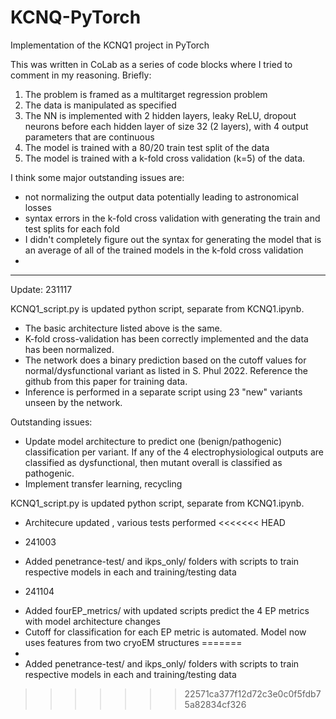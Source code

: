 # KCNQ-PyTorch
Implementation of the KCNQ1 project in PyTorch


This was written in CoLab as a series of code blocks where I tried to comment in my reasoning. Briefly:
1. The problem is framed as a multitarget regression problem
2. The data is manipulated as specified
3. The NN is implemented with 2 hidden layers, leaky ReLU, dropout neurons before each hidden layer of size 32 (2 layers), with 4 output parameters that are continuous
4. The model is trained with a 80/20 train test split of the data
5. The model is trained with a k-fold cross validation (k=5) of the data.

I think some major outstanding issues are:
  - not normalizing the output data potentially leading to astronomical losses
  - syntax errors in the k-fold cross validation with generating the train and test splits for each fold
  - I didn't completely figure out the syntax for generating the model that is an average of all of the trained models in the k-fold cross validation
  - 
------------------------------------
Update: 231117

KCNQ1_script.py is updated python script, separate from KCNQ1.ipynb. 

- The basic architecture listed above is the same. 
- K-fold cross-validation has been correctly implemented and the data has been normalized. 
- The network does a binary prediction based on the cutoff values for normal/dysfunctional variant as listed in S. Phul 2022. Reference the github from this paper for training data. 
- Inference is performed in a separate script using 23 "new" variants unseen by the network. 

Outstanding issues: 

- Update model architecture to predict one (benign/pathogenic) classification per variant. If any of the 4 electrophysiological outputs are classified as dysfunctional, then mutant overall is classified as pathogenic. 
- Implement transfer learning, recycling 

KCNQ1_script.py is updated python script, separate from KCNQ1.ipynb. 
- Architecure updated , various tests performed 
<<<<<<< HEAD

* 241003
- Added penetrance-test/ and ikps_only/ folders with scripts to train respective models in each and training/testing data

* 241104
- Added fourEP_metrics/ with updated scripts predict the 4 EP metrics with model architecture changes
- Cutoff for classification for each EP metric is automated. Model now uses features from two cryoEM structures 
=======
- 
- Added penetrance-test/ and ikps_only/ folders with scripts to train respective models in each and training/testing data 
>>>>>>> 22571ca377f12d72c3e0c0f5fdb75a82834cf326
